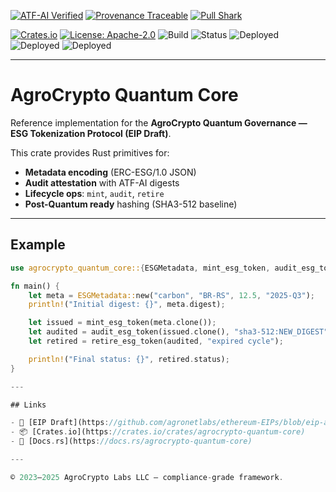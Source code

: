 [![ATF-AI Verified](https://img.shields.io/badge/ATF--AI-VERIFIED-2ea44f?style=for-the-badge&logo=vercel)](https://github.com/agronetlabs/AgroPay/blob/main/docs/agropay-core-attestation.md)
[![Provenance Traceable](https://img.shields.io/badge/PROVENANCE-SIGNED-0f9d58?style=for-the-badge&logo=oci)](https://github.com/agronetlabs/AgroPay/blob/main/docs/agropay-core-attestation.md)
[![Pull Shark](https://img.shields.io/badge/PULL--SHARK-ACTIVE-0066ff?style=for-the-badge&logo=github)](https://github.com/agronetlabs/AgroPay)

[![Crates.io](https://img.shields.io/crates/v/agrocrypto-quantum-core.svg)](https://crates.io/crates/agrocrypto-quantum-core)
[![License: Apache-2.0](https://img.shields.io/badge/license-Apache--2.0-blue.svg)](https://opensource.org/licenses/Apache-2.0)
![Build](https://img.shields.io/badge/build-passing-brightgreen)
![Status](https://img.shields.io/badge/project-Verified%20Blockchain%20Infra-orange)
![Deployed](https://img.shields.io/badge/deployed-AWS-blue)
![Deployed](https://img.shields.io/badge/deployed-Cloudflare-orange)
![Deployed](https://img.shields.io/badge/deployed-OpenAI-black)

---

# AgroCrypto Quantum Core

Reference implementation for the **AgroCrypto Quantum Governance — ESG Tokenization Protocol (EIP Draft)**.

This crate provides Rust primitives for:
- **Metadata encoding** (ERC-ESG/1.0 JSON)
- **Audit attestation** with ATF-AI digests
- **Lifecycle ops**: `mint`, `audit`, `retire`
- **Post-Quantum ready** hashing (SHA3-512 baseline)

---

## Example

```rust
use agrocrypto_quantum_core::{ESGMetadata, mint_esg_token, audit_esg_token, retire_esg_token};

fn main() {
    let meta = ESGMetadata::new("carbon", "BR-RS", 12.5, "2025-Q3");
    println!("Initial digest: {}", meta.digest);

    let issued = mint_esg_token(meta.clone());
    let audited = audit_esg_token(issued.clone(), "sha3-512:NEW_DIGEST");
    let retired = retire_esg_token(audited, "expired cycle");

    println!("Final status: {}", retired.status);
}

---

## Links

- 📜 [EIP Draft](https://github.com/agronetlabs/ethereum-EIPs/blob/eip-agrocrypto-quantum/EIPS/eip-agrocrypto-quantum.md)  
- 📦 [Crates.io](https://crates.io/crates/agrocrypto-quantum-core)  
- 🔗 [Docs.rs](https://docs.rs/agrocrypto-quantum-core)  

---

© 2023–2025 AgroCrypto Labs LLC — compliance-grade framework.
